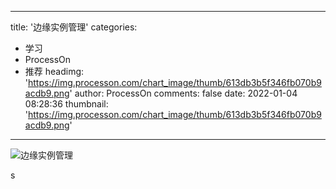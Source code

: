 
---
title: '边缘实例管理'
categories: 
 - 学习
 - ProcessOn
 - 推荐
headimg: 'https://img.processon.com/chart_image/thumb/613db3b5f346fb070b9acdb9.png'
author: ProcessOn
comments: false
date: 2022-01-04 08:28:36
thumbnail: 'https://img.processon.com/chart_image/thumb/613db3b5f346fb070b9acdb9.png'
---

<div>   
<img class="thumb" alt="边缘实例管理" src="https://img.processon.com/chart_image/thumb/613db3b5f346fb070b9acdb9.png" referrerpolicy="no-referrer">
<p>s</p>  
</div>
            